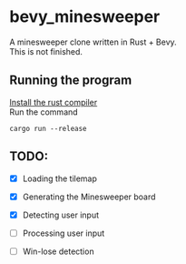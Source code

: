 # bevy_minesweeper

A minesweeper clone written in Rust + Bevy.  
This is not finished.

## Running the program

[Install the rust compiler](https://www.rust-lang.org/tools/install)  
Run the command  
```console
cargo run --release
```

## TODO:
- [x] Loading the tilemap
- [x] Generating the Minesweeper board
- [x] Detecting user input
- [ ] Processing user input
- [ ] Win-lose detection

